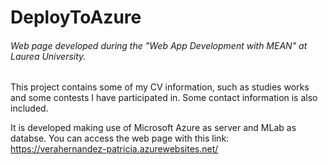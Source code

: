 # DeployToAzure
###### Web page developed during the "Web App Development with MEAN" at Laurea University.

This project contains some of my CV information, such as studies works and some contests I have participated in.
Some contact information is also included. 

It is developed making use of Microsoft Azure as server and MLab as databse. 
You can access the web page with this link: https://verahernandez-patricia.azurewebsites.net/

